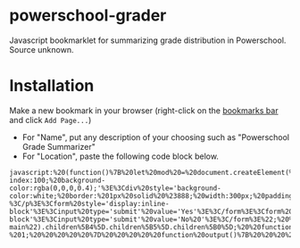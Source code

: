 # powerschool-grader
Javascript bookmarklet for summarizing grade distribution in Powerschool. Source unknown.


# Installation

Make a new bookmark in your browser (right-click on the [bookmarks bar](https://support.google.com/chrome/answer/95745?hl=en) and click `Add Page...`)
  - For "Name", put any description of your choosing such as "Powerschool Grade Summarizer"
  - For "Location", paste the following code block below.
```
javascript:%20(function()%7B%20let%20mod%20=%20document.createElement(%22DIV%22);%20mod.innerHTML%20=%20%22%3Cdiv%20style='position:fixed;%20top:0;left:0;bottom:0;right:0;%20z-index:100;%20background-color:rgba(0,0,0,0.4);'%3E%3Cdiv%20style='background-color:white;%20border:%201px%20solid%20%23888;%20width:300px;%20padding:5px;%20margin:%2020px%20auto;'%3E%3Cspan%20onclick='this.close()'%20style='cursor:pointer;%20float:right'%3E%C3%97%3C/span%3E%3C/div%3E%3C/div%3E%22;%20document.body.appendChild(mod);%20mod.children%5B0%5D.children%5B0%5D.children%5B0%5D.close%20=%20function()%7Bdocument.body.removeChild(mod);%7D;%20let%20cont%20=%20document.createElement(%22DIV%22);%20mod.children%5B0%5D.children%5B0%5D.appendChild(cont);%20%20cont.innerHTML%20=%20%22%3Cp%3EDo%20you%20want%20to%20split%20by%20category?%3C/p%3E%3Cform%20style='display:inline-block'%3E%3Cinput%20type='submit'%20value='Yes'%3E%3C/form%3E%3Cform%20style='display:inline-block'%3E%3Cinput%20type='submit'%20value='No%20'%3E%3C/form%3E%22;%20%20cont.children%5B1%5D.onsubmit%20=%20function(e)%7B%20%20%20e.preventDefault();%20%20%20calculateSplitGrades();%20%20%20return%20false;%20%7D;%20cont.children%5B2%5D.onsubmit%20=%20function(e)%7B%20%20%20e.preventDefault();%20%20%20calculateNoSplit();%20%20%20return%20false;%20%7D;%20%20let%20myTableBody%20=%20document.getElementById(%22content-main%22).children%5B4%5D.children%5B5%5D.children%5B0%5D;%20%20function%20calculateSplitGrades()%7B%20%20%20%20%20let%20categories%20=%20%5B%5D;%20%20%20%20%20let%20points%20=%20%5B%5D;%20%20%20%20%20let%20total%20=%20%5B%5D;%20%20%20%20%20function%20getCat(cat)%7B%20%20%20%20%20%20%20%20%20for(let%20a=0;a%3Ccategories.length;a++)%20%20%20%20%20%20%20%20%20%20%20%20%20if(categories%5Ba%5D===cat)%20return%20a;%20%20%20%20%20%20%20%20%20return%20categories.push(cat)%20-%201;%20%20%20%20%20%7D%20%20%20%20%20function%20output()%7B%20%20%20%20%20%20%20%20%20let%20outp%20=%20%22%22;%20%20%20%20%20%20%20%20%20for(let%20a=0;a%3Ccategories.length;a++)%7B%20%20%20%20%20%20%20%20%20
```
